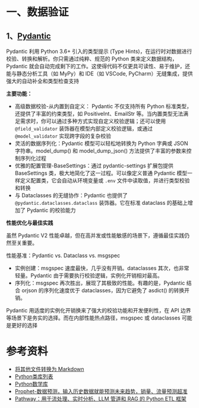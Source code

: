 # 一、数据验证

## 1、[Pydantic](https://docs.pydantic.dev/latest/)

Pydantic 利用 Python 3.6+ 引入的类型提示 (Type Hints)，在运行时对数据进行校验、转换和解析。你只需通过纯粹、规范的 Python 类来定义数据结构，Pydantic 就会自动完成剩下的工作。这使得代码不仅更具可读性、易于维护，还能与静态分析工具（如 MyPy）和 IDE（如 VSCode, PyCharm）无缝集成，提供强大的自动补全和类型检查支持

**主要功能：**
- 高级数据校验-从内置到自定义： Pydantic 不仅支持所有 Python 标准类型，还提供了丰富的约束类型，如 PositiveInt、EmailStr 等。当内置类型无法满足需求时，你可以通过多种方式实现自定义校验逻辑；还可以使用 `@field_validator` 装饰器在模型内部定义校验逻辑，或通过 `@model_validator` 实现跨字段的复杂校验
- 灵活的数据序列化：Pydantic 模型可以轻松地转换为 Python 字典或 JSON 字符串。model_dump() 和 model_dump_json() 方法提供了丰富的参数来控制序列化过程
- 优雅的配置管理-BaseSettings：通过 pydantic-settings 扩展包提供 BaseSettings 类，极大地简化了这一过程。可以像定义普通 Pydantic 模型一样定义配置类，它会自动从环境变量或 `.env` 文件中读取值，并进行类型校验和转换
- 与 Dataclasses 的无缝协作：Pydantic 也提供了 `@pydantic.dataclasses.dataclass` 装饰器。它在标准 dataclass 的基础上增加了 Pydantic 的校验能力

**性能优化与最佳实践**

虽然 Pydantic V2 性能卓越，但在高并发或性能敏感的场景下，遵循最佳实践仍然至关重要。

性能基准：Pydantic vs. Dataclass vs. msgspec
- 实例创建：msgspec 速度最快，几乎没有开销。dataclasses 其次，也非常轻量。Pydantic 由于需要执行校验逻辑，实例化开销相对最高。
- 序列化：msgspec 再次胜出，展现了其极致的性能。有趣的是，Pydantic 结合 orjson 的序列化速度优于 dataclasses，因为它避免了 asdict() 的转换开销。

Pydantic 用适度的实例化开销换来了强大的校验功能和开发便利性，在 API 边界等场景下是务实的选择。而在内部性能热点路径，msgspec 或 dataclasses 可能是更好的选择

# 参考资料

- [将其他文件转换为 Markdown](https://github.com/microsoft/markitdown)
- [Python类库列表](https://github.com/vinta/awesome-python)
- [Python数学库](https://github.com/manimCommunity/manim)
- [Prophet-数据预测，输入历史数据就能预测未来趋势，销量、流量预测超准](https://github.com/facebook/prophet)
- [Pathway：用于流处理、实时分析、LLM 管道和 RAG 的 Python ETL 框架](https://github.com/pathwaycom/pathway)